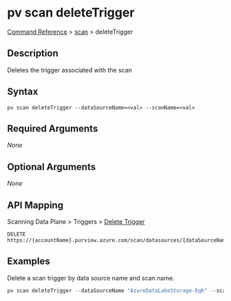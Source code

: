 # pv scan deleteTrigger
[Command Reference](../../../README.md#command-reference) > [scan](./main.md) > deleteTrigger

## Description
Deletes the trigger associated with the scan

## Syntax
```
pv scan deleteTrigger --dataSourceName=<val> --scanName=<val>
```

## Required Arguments
*None*

## Optional Arguments
*None*

## API Mapping
Scanning Data Plane > Triggers > [Delete Trigger](https://docs.microsoft.com/en-us/rest/api/purview/scanningdataplane/triggers/delete-trigger)
```
DELETE https://{accountName}.purview.azure.com/scan/datasources/{dataSourceName}/scans/{scanName}/triggers/default
```

## Examples
Delete a scan trigger by data source name and scan name.
```powershell
pv scan deleteTrigger --dataSourceName "AzureDataLakeStorage-EqK" --scanName "Scan-xTh"
```